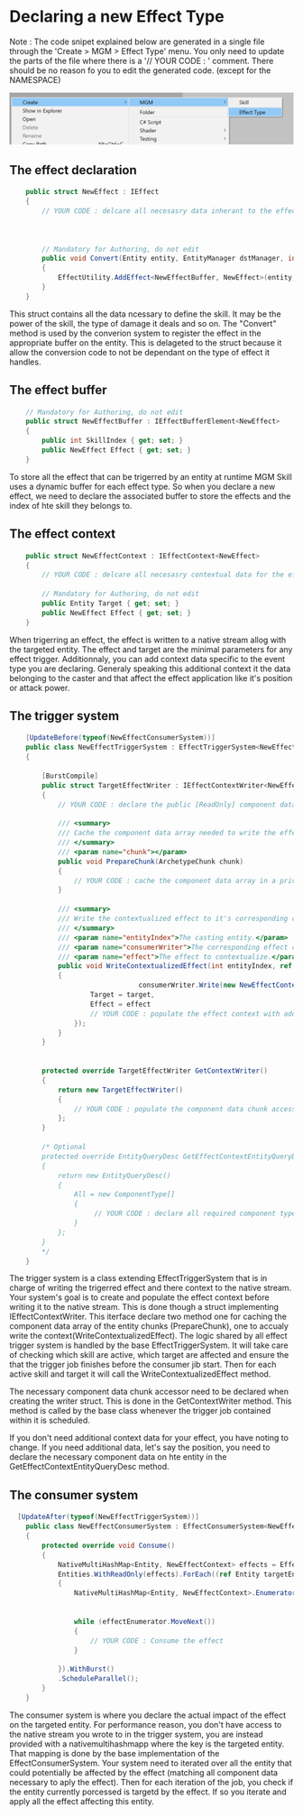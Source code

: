 


# Declaring a new Effect Type

Note : The code snipet explained below are generated in a single file through the 'Create > MGM > Effect Type' menu.
You only need to update the parts of the file where there is a '// YOUR CODE : ' comment.
There should be no reason fo you to edit the generated code. (except for the NAMESPACE)

![Create > MGM > Effect Type](../Documentation~/images/NewEffectType.png)


## The effect declaration
```C#
	public struct NewEffect : IEffect
    {
        // YOUR CODE : delcare all necesasry data inherant to the effect consumption, could be a the effect power, damage type,...

		

        // Mandatory for Authoring, do not edit
        public void Convert(Entity entity, EntityManager dstManager, int skillIndex)
        {
            EffectUtility.AddEffect<NewEffectBuffer, NewEffect>(entity, dstManager, skillIndex, this);
        }
    }
```
This struct contains all the data ncessary to define the skill. It may be the power of the skill, the type of damage it deals and so on.
The "Convert" method is used by the converion system to register the effect in the appropriate buffer on the entity.
This is delageted to the struct because it allow the conversion code to not be dependant on the type of effect it handles. 


## The effect buffer
```C#
    // Mandatory for Authoring, do not edit
    public struct NewEffectBuffer : IEffectBufferElement<NewEffect>
    {
        public int SkillIndex { get; set; }
        public NewEffect Effect { get; set; }
    }
```
To store all the effect that can be trigerred by an entity at runtime MGM Skill uses a dynamic buffer for each effect type.
So when you declare a new effect, we need to declare the associated buffer to store the effects and the index of hte skill they belongs to.


## The effect context
```C#
    public struct NewEffectContext : IEffectContext<NewEffect>
    {
        // YOUR CODE : delcare all necesasry contextual data for the effect consumption, could be a position, attack power,...
        
        // Mandatory for Authoring, do not edit
        public Entity Target { get; set; }
        public NewEffect Effect { get; set; }
    }
```
When trigerring an effect, the effect is written to a native stream allog with the targeted entity.
The effect and target are the minimal parameters for any effect trigger.
Additionnaly, you can add context data specific to the event type you are declaring.
Generaly speaking this additional context it the data belonging to the caster and that affect the effect application like it's position or attack power.



## The trigger system
```C#
	[UpdateBefore(typeof(NewEffectConsumerSystem))]
    public class NewEffectTriggerSystem : EffectTriggerSystem<NewEffectBuffer, NewEffect, NewEffectConsumerSystem, NewEffectTriggerSystem.TargetEffectWriter, NewEffectContext>
    {

        [BurstCompile]
        public struct TargetEffectWriter : IEffectContextWriter<NewEffect>
        {
			// YOUR CODE : declare the public [ReadOnly] component data chunk accessor and the private [ReadOnly] native array to cache the component data

            /// <summary>
            /// Cache the component data array needed to write the effect context.
            /// </summary>
            /// <param name="chunk"></param>
            public void PrepareChunk(ArchetypeChunk chunk)
            {
                // YOUR CODE : cache the component data array in a private [ReadOnly] field on the struct
            }

            /// <summary>
            /// Write the contextualized effect to it's corresponding consumer stream.
            /// </summary>
            /// <param name="entityIndex">The casting entity.</param>
            /// <param name="consumerWriter">The corresponding effect consumer stream.</param>
            /// <param name="effect">The effect to contextualize.</param>
            public void WriteContextualizedEffect(int entityIndex, ref NativeStream.Writer consumerWriter, NewEffect effect, Entity target)
            {
				                consumerWriter.Write(new NewEffectContext() {
                    Target = target,
                    Effect = effect
                    // YOUR CODE : populate the effect context with additonal contextual data.
                });
			}
        }


        protected override TargetEffectWriter GetContextWriter()
        {
            return new TargetEffectWriter()
            {
             	// YOUR CODE : populate the component data chunk accessor
            };
        }

		/* Optional
        protected override EntityQueryDesc GetEffectContextEntityQueryDesc()
        {
            return new EntityQueryDesc()
            {
                All = new ComponentType[]
                {
                     // YOUR CODE : declare all required component type for populating the context of the effect.
                }
            };
        }
		*/
    }
```
The trigger system is a class extending EffectTriggerSystem that is in charge of writing the trigerred effect and there context to the native stream.
Your system's goal is to create and populate the effect context before writing it to the native stream.
This is done though a struct implementing IEffectContextWriter.
This iterface declare two method one for caching the component data array of the entity chunks (PrepareChunk), one to accualy write the context(WriteContextualizedEffect). 
The logic shared by all effect trigger system is handled by the base EffectTriggerSystem. 
It will take care of checking which skill are active, which target are affected and ensure the that the trigger job finishes before the consumer jib start.
Then for each active skill and target it will call the WriteContextualizedEffect method.

The necessary component data chunk accessor need to be declared when creating the writer struct.
This is done in the GetContextWriter method. This method is called by the base class whenever the trigger job contained within it is scheduled. 

If you don't need additional context data for your effect, you have noting to change.
If you need additional data, let's say the position, you need to declare the necessary component data on hte entity in the GetEffectContextEntityQueryDesc method.

## The consumer system
```C#
  [UpdateAfter(typeof(NewEffectTriggerSystem))]
    public class NewEffectConsumerSystem : EffectConsumerSystem<NewEffect, NewEffectContext>
    {
        protected override void Consume()
        {
            NativeMultiHashMap<Entity, NewEffectContext> effects = Effects;
            Entities.WithReadOnly(effects).ForEach((ref Entity targetEntity/* YOUR CODE : component on the target that are nedded to apply the effect*/) =>
            {
                NativeMultiHashMap<Entity, NewEffectContext>.Enumerator effectEnumerator = effects.GetValuesForKey(targetEntity);

     
                while (effectEnumerator.MoveNext())
                {
                    // YOUR CODE : Consume the effect
                }

            }).WithBurst()
            .ScheduleParallel();
        }
    }
```
The consumer system is where you declare the actual impact of the effect on the targeted entity.
For performance reason, you don't have access to the native stream you wrote to in the trigger system, you are instead provided with a nativemultihashmapp where the key is the targeted entity.
That mapping is done by the base implementation of the EffectConsumerSystem.
Your system need to iterated over all the entity that could potentially be affected by the effect (matching all component data necessary to aply the effect).
Then for each iteration of the job, you check if the entity currently porcessed is targetd by the effect. If so you iterate and apply all the effect affecting this entity.

